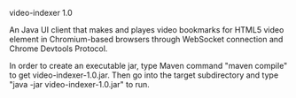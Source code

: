 video-indexer 1.0

An Java UI client that makes and playes video bookmarks for HTML5 video element in Chromium-based browsers through WebSocket connection and Chrome Devtools Protocol.

In order to create an executable jar, type Maven command "maven compile" to get video-indexer-1.0.jar. Then go into the target subdirectory and type "java -jar video-indexer-1.0.jar" to run.